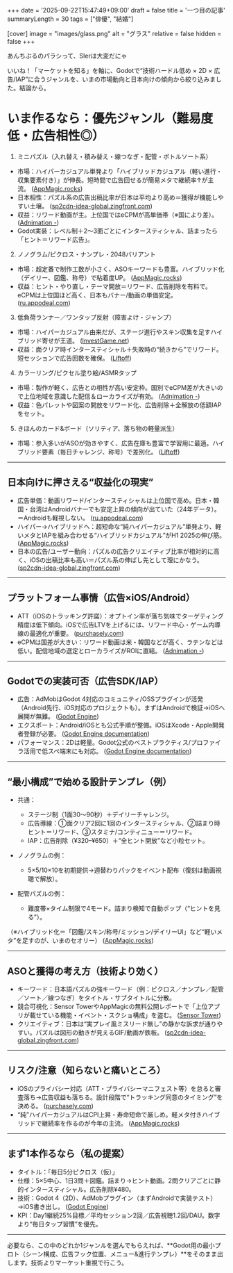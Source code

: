 +++
date = '2025-09-22T15:47:49+09:00'
draft = false
title = '一つ目の記事'
summaryLength = 30
tags = ["俳優", "結婚"]

[cover]
image = "images/glass.png"
alt = "グラス"
relative = false
hidden = false
+++

あんちぶるのパラシって、SIerは大変だにゃ
<!--more-->



いいね！「マーケットを知る」を軸に、Godotで“技術ハードル低め × 2D × 広告/IAP”に合うジャンルを、いまの市場動向と日本向けの傾向から絞り込みました。結論から。

# いま作るなら：優先ジャンル（難易度低・広告相性◎）

1. ミニパズル（入れ替え・積み替え・線つなぎ・配管・ボトルソート系）

* 市場：ハイパーカジュアル単発より「ハイブリッドカジュアル（軽い進行・収集要素付き）」が伸長。短時間で広告回せるが簡易メタで継続率↑が主流。 ([AppMagic.rocks][1])
* 日本相性：パズル系の広告出稿比率が日本は平均より高め＝獲得が機能しやすい土壌。 ([sp2cdn-idea-global.zingfront.com][2])
* 収益：リワード動画が主。上位国ではeCPMが高単価帯（※国により差）。 ([Adnimation -][3])
* Godot実装：レベル制＋2～3面ごとにインタースティシャル、詰まったら「ヒント＝リワード広告」。

2. ノノグラム/ピクロス・ナンプレ・2048バリアント

* 市場：超定番で制作工数が小さく、ASOキーワードも豊富。ハイブリッド化（デイリー、図鑑、称号）で粘着度UP。 ([AppMagic.rocks][1])
* 収益：ヒント・やり直し・テーマ開放＝リワード、広告削除を有料で。eCPMは上位国ほど高く、日本もバナー/動画の単価安定。 ([ru.appodeal.com][4])

3. 低負荷ランナー／ワンタップ反射（障害よけ・ジャンプ）

* 市場：ハイパーカジュアル由来だが、ステージ進行やスキン収集を足すハイブリッド寄せが王道。 ([InvestGame.net][5])
* 収益：面クリア時インタースティシャル＋失敗時の“続きから”でリワード。短セッションで広告回数を確保。 ([Liftoff][6])

4. カラーリング/ピクセル塗り絵/ASMRタップ

* 市場：製作が軽く、広告との相性が高い安定枠。国別でeCPM差が大きいので上位地域を意識した配信＆ローカライズが有効。 ([Adnimation -][3])
* 収益：色パレットや図案の開放をリワード化、広告削除＋全解放の低額IAPをセット。

5. きほんのカード&ボード（ソリティア、落ち物の軽量派生）

* 市場：参入多いがASOが効きやすく、広告在庫も豊富で学習用に最適。ハイブリッド要素（毎日チャレンジ、称号）で差別化。 ([Liftoff][6])

---

## 日本向けに押さえる“収益化の現実”

* 広告単価：動画リワード/インタースティシャルは上位国で高め。日本・韓国・台湾はAndroidバナーでも安定上昇の傾向が出ていた（24年データ）。＝Androidも軽視しない。 ([ru.appodeal.com][4])
* ハイパー→ハイブリッドへ：超短命な“純ハイパーカジュアル”単発より、軽いメタとIAPを組み合わせる“ハイブリッドカジュアル”がH1 2025の伸び筋。 ([AppMagic.rocks][1])
* 日本の広告/ユーザー動向：パズルの広告クリエイティブ比率が相対的に高く、iOSの出稿比率も高い＝パズル系の伸ばし先として理にかなう。 ([sp2cdn-idea-global.zingfront.com][2])

---

## プラットフォーム事情（広告×iOS/Android）

* ATT（iOSのトラッキング許諾）：オプトイン率が落ち気味でターゲティング精度は低下傾向。iOSで広告LTVを上げるには、リワード中心・ゲーム内導線の最適化が重要。 ([purchasely.com][7])
* eCPMは国差が大きい：リワード動画は米・韓国などが高く、ラテンなどは低い。配信地域の選定とローカライズがROIに直結。 ([Adnimation -][3])

---

## Godotでの実装可否（広告SDK/IAP）

* 広告：AdMobはGodot 4対応のコミュニティ/OSSプラグインが活発（Android先行、iOS対応のプロジェクトも）。まずはAndroidで検証→iOSへ展開が無難。 ([Godot Engine][8])
* エクスポート：Android/iOSとも公式手順が整備。iOSはXcode・Apple開発者登録が必要。 ([Godot Engine documentation][9])
* パフォーマンス：2Dは軽量。Godot公式のベストプラクティス/プロファイラ活用で低スペ端末にも対応。 ([Godot Engine documentation][10])

---

## “最小構成”で始める設計テンプレ（例）

* 共通：

  * ステージ制（1面30～90秒）＋デイリーチャレンジ。
  * 広告導線：①面クリア2回に1回のインタースティシャル、②詰まり時ヒント＝リワード、③スタミナ/コンティニュー＝リワード。
  * IAP：広告削除（¥320–¥650）＋“全ヒント開放”など小粒セット。
* ノノグラムの例：

  * 5×5/10×10を初期提供→週替わりパックをイベント配布（復刻は動画視聴で解放）。
* 配管パズルの例：

  * 難度帯×タイム制限で4モード。詰まり検知で自動ポップ（“ヒントを見る”）。

（※ハイブリッド化＝「図鑑/スキン/称号/ミッション/デイリーUI」など“軽いメタ”を足すのが、いまのセオリー） ([AppMagic.rocks][1])

---

## ASOと獲得の考え方（技術より効く）

* キーワード：日本語パズルの強キーワード（例：ピクロス／ナンプレ／配管／ソート／線つなぎ）をタイトル・サブタイトルに分散。
* 競合可視化：Sensor TowerやAppMagicの無料公開レポートで「上位アプリが載せている機能・イベント・スクショ構成」を盗む。 ([Sensor Tower][11])
* クリエイティブ：日本は“実プレイ風ミスリード無し”の静かな訴求が通りやすい。パズルは図形の動きが見えるGIF/動画が鉄板。 ([sp2cdn-idea-global.zingfront.com][2])

---

## リスク/注意（知らないと痛いところ）

* iOSのプライバシー対応（ATT・プライバシーマニフェスト等）を怠ると審査落ち→広告収益も落ちる。設計段階で“トラッキング同意のタイミング”を決める。 ([purchasely.com][7])
* “純”ハイパーカジュアルはCPI上昇・寿命短命で厳しめ。軽メタ付きハイブリッドで継続率を作るのが今年の主流。 ([AppMagic.rocks][1])

---

## まず1本作るなら（私の提案）

* タイトル：「毎日5分ピクロス（仮）」
* 仕様：5×5中心、1日3問＋図鑑。詰まり→ヒント動画。2問クリアごとに静的インタースティシャル。広告削除¥480。
* 技術：Godot 4（2D）、AdMobプラグイン（まずAndroidで実装テスト）→iOS書き出し。 ([Godot Engine][8])
* KPI：Day1継続25%目標／平均セッション2回／広告視聴1.2回/DAU。数字より“毎日タップ習慣”を優先。

---

必要なら、この中のどれか1ジャンルを選んでもらえれば、\*\*Godot用の最小プロト（シーン構成、広告フック位置、メニュー&進行テンプレ）\*\*をそのまま出します。技術よりマーケット重視で行こう。

[1]: https://appmagic.rocks/research/casual-report-h1-2025?utm_source=chatgpt.com "Casual Games Report H1 2025: Three Genres Generating ..."
[2]: https://sp2cdn-idea-global.zingfront.com/report-preview/2024/SocialPeta-%7C-Insight-into-2024-Marketing-Trends-for-Japanese-Mobile-Games.pdf?utm_source=chatgpt.com "[PDF] Insight into 2024 Marketing Trends for Japanese Mobile Games"
[3]: https://www.adnimation.com/mobile-optimization-in-2025-turning-every-tap-into-revenue/?utm_source=chatgpt.com "Mobile Optimization in 2025: Turning Every Tap Into ..."
[4]: https://ru.appodeal.com/blog/mobile-ecpm-report-app-ad-monetization-worldwide-performance/?utm_source=chatgpt.com "The Mobile ECPM Report: In-App Ad Monetization ..."
[5]: https://investgame.net/wp-content/uploads/2025/07/Gamesforum-Intelligence-Hypercasual-Gaming-Report.pdf?utm_source=chatgpt.com "MOBILE GAMING BY GENRE: HYPERCASUAL"
[6]: https://liftoff.io/2025-casual-gaming-apps-report/?utm_source=chatgpt.com "2025 Casual Gaming Apps Report - Liftoff"
[7]: https://www.purchasely.com/blog/att-opt-in-rates-in-2025-and-how-to-increase-them?utm_source=chatgpt.com "ATT Opt-In Rates In 2025 (And How To Increase Them)"
[8]: https://godotengine.org/asset-library/asset/2548?utm_source=chatgpt.com "Android Admob Plugin - Godot Asset Library"
[9]: https://docs.godotengine.org/en/stable/tutorials/export/exporting_for_android.html?utm_source=chatgpt.com "Exporting for Android - Godot Docs"
[10]: https://docs.godotengine.org/en/4.4/tutorials/2d/index.html?utm_source=chatgpt.com "2D — Godot Engine (4.4) documentation in English"
[11]: https://sensortower.com/blog/state-of-mobile-games-market-outlook-2024-report?utm_source=chatgpt.com "Global Mobile Games Market Outlook 2024: In 2023 ... - Sensor Tower"
